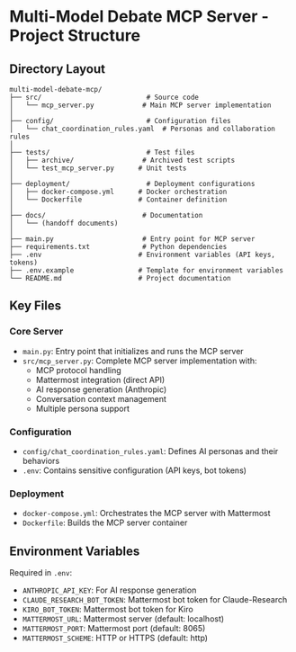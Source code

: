 # Multi-Model Debate MCP Server - Project Structure

## Directory Layout

```
multi-model-debate-mcp/
├── src/                          # Source code
│   └── mcp_server.py            # Main MCP server implementation
│
├── config/                       # Configuration files
│   └── chat_coordination_rules.yaml  # Personas and collaboration rules
│
├── tests/                        # Test files
│   ├── archive/                 # Archived test scripts
│   └── test_mcp_server.py      # Unit tests
│
├── deployment/                   # Deployment configurations
│   ├── docker-compose.yml      # Docker orchestration
│   └── Dockerfile              # Container definition
│
├── docs/                        # Documentation
│   └── (handoff documents)
│
├── main.py                      # Entry point for MCP server
├── requirements.txt             # Python dependencies
├── .env                        # Environment variables (API keys, tokens)
├── .env.example                # Template for environment variables
└── README.md                   # Project documentation
```

## Key Files

### Core Server
- `main.py`: Entry point that initializes and runs the MCP server
- `src/mcp_server.py`: Complete MCP server implementation with:
  - MCP protocol handling
  - Mattermost integration (direct API)
  - AI response generation (Anthropic)
  - Conversation context management
  - Multiple persona support

### Configuration
- `config/chat_coordination_rules.yaml`: Defines AI personas and their behaviors
- `.env`: Contains sensitive configuration (API keys, bot tokens)

### Deployment
- `docker-compose.yml`: Orchestrates the MCP server with Mattermost
- `Dockerfile`: Builds the MCP server container

## Environment Variables

Required in `.env`:
- `ANTHROPIC_API_KEY`: For AI response generation
- `CLAUDE_RESEARCH_BOT_TOKEN`: Mattermost bot token for Claude-Research
- `KIRO_BOT_TOKEN`: Mattermost bot token for Kiro
- `MATTERMOST_URL`: Mattermost server (default: localhost)
- `MATTERMOST_PORT`: Mattermost port (default: 8065)
- `MATTERMOST_SCHEME`: HTTP or HTTPS (default: http)